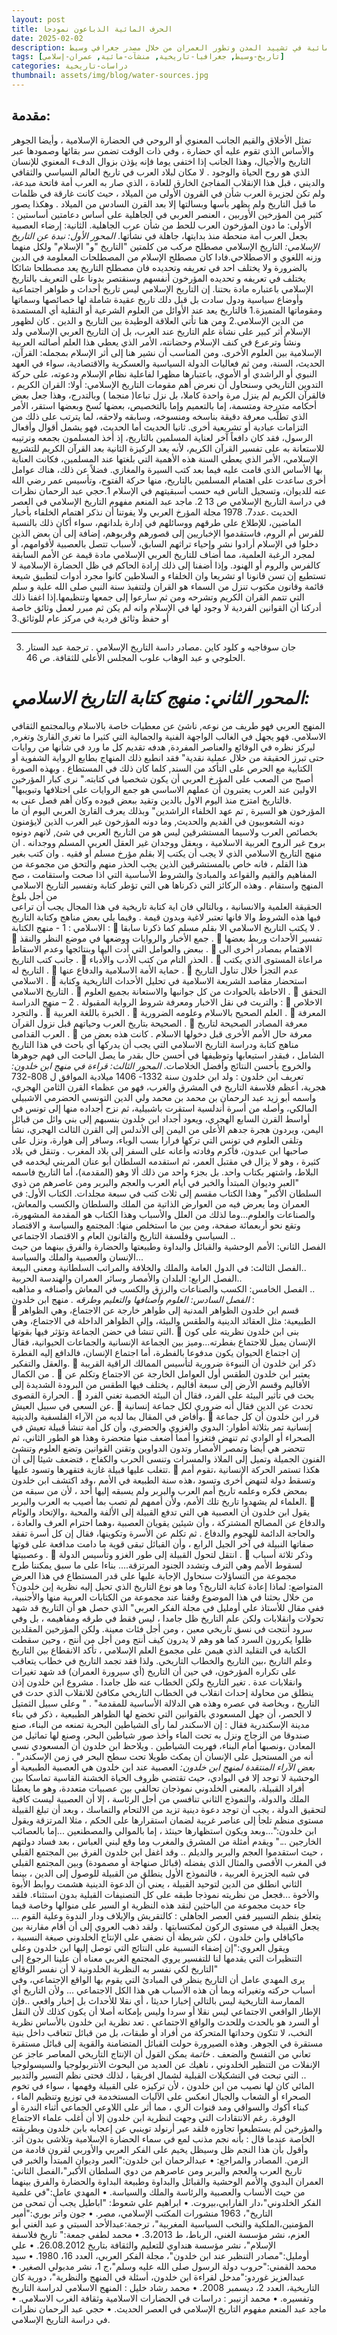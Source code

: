 ```yaml
---
layout: post
title: الحرف المائية الذباعون نمودجا
date: 2025-02-02
description: دراسة تحليلية نقدية لأهمية الموارد المائية في تشييد المدن وتطور العمران من خلال مصدر جغرافي وسيط
tags: [تاريخ-وسيط, جغرافيا-تاريخية, منشآت-مائية, عمران-إسلامي]
categories: دراسات-تاريخية
thumbnail: assets/img/blog/water-sources.jpg
---
```

## مقدمة:
تمثل الأخلاق والقيم الجانب المعنوي أو الروحي في الحضارة الإسلامية ، وأيضا الجوهر والأساس الذي تقوم عليه أي حضارة ، وفي ذات الوقت تضمن سر بقائها وصمودها عبر التاريخ والأجيال، وهذا الجانب إذا اختفى يوما فإنه يؤذن بزوال الدفء المعنوي للإنسان  الذي هو روح الحياة والوجود . 
     لا مكان لبلاد العرب  في تاريخ العالم السياسي والثقافي والديني ، قبل هذا الإنقلاب المفاجئ الخارق للعادة ، الذي صار به العرب أمة فاتحة مبدعة، ولم تكن لجزيرة العرب شأن في القرون الأولى من الميلاد ، حيث كانت غارقة في ظلمات ما قبل التاريخ ولم يظهر بأسها وبسالتها إلا بعد القرن السادس من الميلاد .
       وهكذا يصور كثير من المؤرخين الأوربين ، العنصر العربي في الجاهلية على أساس دعامتين أساستين :
 الأولى: ما دون المؤرخون العرب للحط من شأن عرب الجاهلية.
الثانية: إرضاء العصبية بجعل العرب أمة منحطة منذ بدايتها، جاهلة في نشأتها.
*المحور الأول: نبدة عن التاريخ الإسلامي:*
      التاريخ الإسلامي مصطلح مركب من كلمتين "التاريخ "و" الإسلام" ولكل منهما وزنه اللغوي و الاصطلاحي.فادا كان مصطلح الإسلام من المصطلحات المعلومة في الدين بالضرورة ولا يختلف احد في تعريفه وتحديده فان مصطلح التاريخ يعد مصطلحا شائكا يختلف في تعريفه و تحديده المؤرخون أنفسهم وسنقتصر بدونا على التعريف بالتاريخ الإسلامي باعتباره مادة بحتنا.
     إن التاريخ الإسلامي ليس تاريخ أحداث و ظواهر اجتماعية وأوضاع سياسية ودول سادت بل قبل دلك تاريخ عقيدة شاملة لها خصائصها وسماتها ومقوماتها المتميزة.1
فالتاريخ يعد عند الأوائل من العلوم الشرعية أو النقلية أي المستمدة من الدين الإسلامي.2 ومن هنا تأتي العلاقة  الوطيدة بين التاريخ و الدين .
كان لظهور الإسلام أثر كبير على نشأة علم التاريخ عند العرب، بل إن التاريخ العربي الإسلامي ولد ونشأ وترعرع في كنف الإسلام وحضانته، الأمر الذي يعطي هذا العلم أصالته العربية الإسلامية بين العلوم الأخرى. 
ومن المناسب أن نشير هنا إلى أثر الإسلام بمجمله: القرآن، الحديث، السنة، ومن ثم فعاليات الدولة السياسية والعسكرية والاقتصادية، سواء في العهد النبوي أو الراشدي أو الأموي، باعتبارها مظهرا لفاعلية نظام الإسلام ودعوته، على حركة التدوين التاريخي
وسنحاول أن نعرض أهم مقومات التاريخ الإسلامي:
أولا: القران الكريم
، فالقرآن الكريم لم ينزل مرة واحدة كاملا، بل نزل تباعا( منجما ) وبالتدرج، وهذا جعل بعض أحكامه متدرجة ومتسمة، إما بالتعميم وإما بالتخصيص، بعضها نُسخ وبعضها استقر، الأمر الذي تطلَّب معرفة دقيقة بناسخه ومنسوخه، وسابقه ولاحقه، لما يترتب على ذلك من التزامات عبادية أو تشريعية أخرى.
ثانيا الحديث
أما الحديث، فهو يشمل أقوال وأفعال الرسول، فقد كان دافعاً آخر لعناية المسلمين بالتاريخ، إذ أخذ المسلمون بجمعه وترتيبه للاستعانة به على تفسير القرآن الكريم، لأنه يعد الركيزة الثانية بعد القرآن الكريم للتشريع الإسلامي، الأمر الذي يعطي السنة هذه الأهمية التي بلغتها عند المسلمين، فكانت العناية بها الأساس الذي قامت عليه فيما بعد كتب السيرة والمغازي.
فضلاً عن ذلك، هناك عوامل أخرى ساعدت على اهتمام المسلمين بالتاريخ، منها حركة الفتوح، وتأسيس عمر رضي الله عنه للديوان، وتسجيل الناس فيه حسب أسبقيتهم في الإسلام
1.حجي عبد الرحمان نظرات في دراسة التاريخ الإسلامي ص 13
2. ماجد عبد المنعم مفهوم التاريخ الإسلامي في العصر الحديث .عدد7. 1978 مجلة المؤرخ العربي
ولا يفوتنا أن نذكر اهتمام الخلفاء بأخبار الماضين، للإطلاع على طرقهم ووسائلهم في إدارة بلدانهم، سواء أكان ذلك بالنسبة للفرس أم الروم، فاستقدموا الإخباريين إلى قصورهم وقربوهم، إضافة إلى أن بعض الذين دخلوا في الإسلام أرادوا نشر وإحياء تراثهم السابق، لأسباب تتصل بالعصبية لأقوامهم، أو لمجرد الرغبة العلمية، مما أضاف للتاريخ العربي الإسلامي مادة قيمة عن الأمم السابقة كالفرس والروم أو الهنود.
وإذا أضفنا إلى ذلك إرادة الحاكم في ظل الحضارة الإسلامية لا تستطيع إن تسن قانونا او تشريعا وان الخلفاء و السلاطين كانوا مجرد أدوات لتطبيق شيعة قائمة وقانون مكتوب تنزل من السماء هو القران ولتنفيذ سنة النبي صلى الله علية و سلم التي تتمم القران الكريم وتشرحه ومن ثم سارعوا إلى جمعها وتنظيمها.إذا اغفنا ذلك أدركنا أن القوانين الفردية لا وجود لها في الإسلام وانه لم يكن ثم مبرر لعمل وثائق خاصة أو حفظ وثائق فردية في مركز عام للوثائق.3
_________________________________
3. جان سوفاجيه و كلود كاين .مصادر داسة التاريخ الإسلامي . ترجمة عبد الستار الحلوجي و عبد الوهاب علوب المجلس الأعلى للثقافة. ص 46.
# *المحور الثاني: منهج كتابة التاريخ الاسلامي:*
المنهج العربي فهو طريف من نوعه, ناشئ عن معطيات خاصة بالاسلام وبالمجتمع الثقافي
الاسلامي. فهو يجهل في الغالب الواجهة الفنية والجمالية التي كثيرا ما تغري القارئ
وتغره, ليركز نظره في الوقائع والعناصر المفردة, هدفه تقديم كل ما ورد في شأنها من
روايات حتى تبرز الحقيقة من خلال عملية نقدية" 
فقد انطبع ذلك المنهاج بطابع الرواية الشفوية أو الكتابية مع الحرص على التأكد من السند,
كلما كان ذلك في المستطاع . وبهذه الصورة أصبح من الصعب على المؤرخ العربي أن
يكون شخصيا في كتابته." 
نرى كبار المؤرخين الاولين عند العرب يعتبرون أن عملهم الاساسي هو جمع الروايات
على اختلافها وتبويبها" .فالتاريخ امتزج منذ اليوم الاول بالدين وتقيد ببعض قيوده وكان
أهم فصل عنى به المؤرخون هو السيرة , تم عهد الخلفاء الراشدين" 
وبذلك يعرف القارئ العربي اليوم أن ما دونه الشعوبيون في القديم والحديث, وما دونه
المؤرخون غير العرب الذين لايؤمنون بخصائص العرب ولاسيما المستشرقين ليس هو
من التاريخ العربي في شئ, لانهم دونوه بروح غير الروح العربية الاسلامية ، وبعقل ووجدان غير العقل العربي المسلم ووجدانه  .
ان منهج التاريخ الاسلامي الذي لا يجب أن يكتب إلا بقلم مؤرخ مسلم  أو فقيه  . وان كتب
  بغير هذا القلم ، فانه خاص بالمستشرقين الذين يجب الحذر منهم والتحق من مجموعة من
 المفاهيم والقيم والقواعد والمبادئ والشروط الأساسية التي اذا صحت واستقامت ، صح 
المنهج واستقام  . 
وهذه الركائز التي ذكرناها هي التي تؤطر كتابة وتفسير التاريخ الاسلامي من أجل بلوغ  
الحقيقة العلمية والانسانية ، وبالتالي فان اية كتابة تاريخية في هذا المجال يجب أن تراعى 
فيها هذه الشروط والا فانها تعتبر لاغية وبدون قيمة .
  وفيما يلي بعض مناهج وكتابة التاريخ الاسلامي : 
1 - منهج الكتابة :
	لا يكتب التاريخ الاسلامي الا بقلم مسلم كما ذكرنا سابقا .
	جمع الأخبار والروايات ووضعها في موضع النظر والنقذ .
	تفسير الأحداث وربط بعضها ببعض والعوامل التي أدت اليها وبنتائجها وعدم الاسقاط .
	 الاهتمام بمصادر أخرى الى جانب كتب التاريخ .
	الحذر التام من كتب الأدب والأدباء .
	مراعاة المستوى الذي يكتب التاريخ له .
	حماية الأمة الاسلامية والدفاع عنها .
	 عدم التجزأ خلال تناول التاريخ الاسلامي .
	استحضار مقاصد الشريعة الاسلامية في تحليل الأحداث التاريخية وكتابة التاريخ الاسلامي .
	الاحاطة بالحوادث من كل جوانبها  والاستعانة بجميع العلوم .
	التحقق والتريث في نقل الاخبار ومعرفة شروط الرواية المقبولة . 
2 – منهج الدراسة :
	 الاخلاص والتجرد .
	الخبرة باللغة العربية .
	العلم الصحيح بالاسلام وعلومه الضرورية .
	المعرفة الصحيحة بتاريخ العرب وحياتهم قبل نزول القرآن .
	معرفة المصادر الصحيحة لتاريخ العرب القدامى .
	معرفة حال الأمم الأخرى قبل دخولها الاسلام . 
       كانت هذه بعض من مناهج كتابة ودراسة التاريخ الاسلامي التي يجب أن يدركها أي باحث في هذا التاريخ الشامل ، فبقدر استيعابها وتوظيفها في أحسن حال بقدر ما يصل الباحث الى فهم جوهرها والخروج بأحسن النتائج وأفضل الخلاصات. 
*المحور الثالث: قراءة في منهج ابن خلدون:*
تعريف ابن خلدون :
      ولد ابن خلدون سنة 1332- 1406  ميلادية الموافق ل 808-732 هجرية، أعظم فلاسفة التاريخ في المشرق والغرب، فهو من عظماء القرن الثامن الهجري، واسمه أبو زيد عبد الرحمان بن محمد بن محمد ولي الدين التونسي الحضرمي الاشبيلي المالكي، وأصله من أسرة أندلسية استقرت باشبيلية، ثم نزح أجداده منها إلى تونس في أواسط القرن السابع الهجري، ويعود أجداد ابن خلدون بنسبهم إلى بني وائل من قبائل اليمن، ويردون هجرة جدهم الأعلى من اليمن إلى الأندلس إلى القرن الثالث الهجري، نشأ وتلقى العلوم في تونس التي تركها فرارا بسب الوباء، وسافر إلى هوارة، ونزل على صاحبها ابن عبدون، فأكرم وفادته وأعانه على السفر إلى بلاد المغرب .
     وتنقل في بلاد كثيرة ، وهو لا يزال في مقتبل العمر، ثم استقدمه السلطان أبو عنان المريني ليخدمه في البلاط، واشتهر بكتاب واحد. بل بجزء واحد من ذلك ألا وهو (المقدمة)، أما التاريخ فاسمه "العبر وديوان المبتدأ والخبر في أيام العرب والعجم والبربر ومن عاصرهم من ذوي السلطان الأكبر" وهذا الكتاب مقسم إلى ثلاث كتب في سبعة مجلدات.
 الكتاب الأول: في العمران وما يعرض فيه من العوارض الذاتية من الملك والسلطان والكسب والمعاش، والصناعات والعلوم...وما لذلك من العلل والأسباب وهذا الكتاب هو المقدمة المشهورة، وتقع نحو أربعمائة صفحة، ومن بين ما استخلص منها: المجتمع والسياسة و الاقتصاد السياسي وفلسفة التاريخ والقانون العام و الاقتصاد الاجتماعي ..                                                  
الفصل الثاني: الأمم الوحشية والقبائل والبداوة وطبيعتها والحضارة والفرق بينهما من حيث الإنسان والعصبية والملك والسياسة...  
الفصل الثالث: في الدول العامة والملك والخلافة والمراتب السلطانية ومعنى البيعة..                                                   
الفصل الرابع: البلدان والأمصار وسائر العمران والهندسة الحربية..                                                                      
الفصل الخامس: الكسب والصناعات والرزق والكسب في المعاش وأصنافه و مذاهبه ..                                        
*الفصل السادس: العلوم وأصنافها والتعليم وطرقه .*
 منهج ابن خلدون :  
	قسم ابن خلدون الظواهر المدنية إلى ظواهر خارجة عن الاجتماع، وهي الظواهر الطبيعية: مثل العقائد الدينية والطقس والبيئة، وإلى الظواهر الداخلة في الاجتماع، وهي التي تنشأ في حضن الجماعة وتؤثر فيها بقوتها.
	بنى ابن خلدون نظريته على كون الإنسان يميل للاجتماع بفطرته...وميز بين الجماعة الإنسانية والجماعات الحيوانية، فقال إن اجتماع الحيوان يكون مدفوعا بالفطرة، أما اجتماع الإنسان، فالدافع إليه الفطرة والعقل والتفكير.
	ذكر ابن خلدون أن النبوءة ضرورية لتأسيس الممالك الراقية القريبة من الكمال .
	يعتبر ابن خلدون الطقس أول العوامل الخارجة عن الاجتماع وتكلم عن الأقاليم وقسم الأرض إلى سبعة أقاليم ، يختلف فيها الطقس من البرودة الشديدة إلى الحرارة القصوى .
	بحث في تأثير البيئة على الفرد، فقال أن البيئة الخصبة تغني الفرد عن السعي في سبيل العيش.
	تحدث عن الدين فقال أنه ضروري لكل جماعة إنسانية وأفاض في المقال بما لديه من الآراء الفلسفية والدينية.
	قرر ابن خلدون أن كل جماعة إنسانية تمر بثلاثة أطوار: البدوي والغزوي والحضري، وأن كل أمة تنشأ قبيلة تعيش في الصحراء أو الوادي ثم تنهض فتغزوا أمما أضعف منها متحضرة وهذا هو الطور الثاني، ثم تتحضر هي أيضا وتمصر الأمصار وتدون الدواوين وتقنن القوانين وتضع العلوم وتنشئ الفنون الجميلة وتميل إلى الملاذ والمسرات وتنسى الحرب والكفاح ، فتضعف شيئا إلى أن تتغلب عليها قبيلة غازية فتقهرها وتسود عليها.
	هكذا تستمر الحركة الإنسانية ،تقوم أمم وتسقط دولة لتنهض أخرى وتسود ،هذه سنة الطبيعة في الأمم ،وقد اكتشف ابن خلدون بمحض فكره وعلمه تاريخ أمم العرب والبربر ولم يسبقه إليها أحد ، لأن من سبقه من العلماء لم يشهدوا تاريخ تلك الأمم، ولأن أممهم لم تصب بما أصيب به العرب والبربر.
	يقول ابن خلدون أن العصبية هي التي تدفع القبيلة إلى الألفة والمحبة ،والإتحاد والوئام والدفاع عن المصالح المشتركة ، وأن شيئين يقويان العصبية ،وهما احترام العرف والعادة ، والحاجة الدائمة للهجوم والدفاع . ثم تكلم عن الأسرة وتكوينها، فقال إن كل أسرة تفقد صفاتها النبيلة في آخر الجيل الرابع ، وأن القبائل تبقى قوية ما دامت مدافعة على قوتها وعصبيتها .
	انتقل لتحول القبيلة إلى طور الغزو وتأسيس الدولة .
	وذكر ثلاثة أسباب لسقوط الأمم وهي الترف وتشدد الجنود المرتزقة....
بناءا على ما سبق يمكننا طرح مجموعة من التساؤلات سنحاول الإجابة عليها على قدر المستطاع في هذا العرض المتواضع:  لماذا إعادة كتابة التاريخ؟ وما هو نوع التاريخ الذي تحيل إليه نظرية إبن خلدون؟ 
   من خلال بحثنا في هذا الموضوع وقفنا عند مجموعة من الكتابات العربية منها والأجنبية، ففي مقال للأستاذ علي أومليل في مجلة الفكر العربي" الذي حصل هو أن التاريخ قد شهد تحولات وانقلابات ولكن علم التاريخ ظل جامدا ، ليس فقط في طرقه ومفاهيمه ، بل وفي سرود أنتجت في نسق تاريخي معين ، ومن أجل فئات معينة. ولكن المؤرخين المقلدين ظلوا يكررون السرد كما هو وهم لا يدرون كيف أنتج ومن أجل من أنتج ، وحين سقطت الكتابة في التقليد الذي هيمن على مجموع العلم الإسلامي ، تأكد الانقطاع بين التاريخ وعلم التاريخ ،بين التاريخ والخطاب التاريخي. ولذا فقد تجمد التاريخ في خطاب يتعاقب على تكراره المؤرخون، في حين أن التاريخ (أي سيرورة العمران) قد شهد تغيرات وانقلابات عدة . تغير التاريخ ولكن الخطاب عنه ظل جامدا . مشروع ابن خلدون إذن ينطلق من محاولة إحداث انقلاب في الخطاب التاريخي مكافئ للانقلاب الذي حدث في التاريخ ، وبخاصة في عصره وهذه هي الدلالة الأساسية للمقدمة"  .
 " وعلى سبيل الثمتيل لا الحصر، أن جهل المسعودي بالقوانين التي تخضع لها الظواهر الطبيعية ، ذكر في بناء مدينة الإسكندرية فقال : إن الاسكندر لما رأى الشياطين البحرية تمنعه من البناء، صنع صندوقا من الزجاج ونزل به تحت الماء وأخذ صور شياطين البحر، وصنع لها تماثيل من المعادن ،ونصبها أمام البناء، فهربت الشياطين . ويلاحظ ابن خلدون أن المسعودي نسي أنه من المستحيل على الإنسان أن يمكث طويلا تحت سطح البحر في زمن الإسكندر" . 
*بعض الآراء المنتقدة لمنهج ابن خلدون:*
    العصبية عند ابن خلدون هي العصبية الطبيعية أو الوحشية لا توجد إلا في البوادي، حيث تقتضي ظروف الحياة الخشنة القاسية تماسكا بين أفراد القبيلة، بالمعنى الخلدوني نموذجان تحالفي بين عصبيات متعددة، وهو ما يعطنا الملك والدولة، والنموذج الثاني تنافسي من أجل الرئاسة ، إلا أن العصبية ليست كافية لتحقيق الدولة ، يجب أن توجد دعوة دينية تزيد من الالتحام والتماسك ، وبعد أن تبلغ القبيلة مستوى منظم تلجأ إلى عناصر غريبة لضمان استقرارها على الحكم ، مثلا المرتزقة ويقول ابن خلدون:"...وبعد ويكون استظهارها حينئذ ، إما بالموالي والمصطنعين ...إما بالعصائب الخارجين ..."  ويقدم أمثلة من المشرق والمغرب وما وقع لبني العباس ، بعد فساد دولتهم ، حيث استقدموا العجم والبربر والديلم ..
     وقد اغفل ابن خلدون الفرق بين المجتمع القبلي في المغرب الأقصى والمثال الذي يفضله  (قبائل صنهاجة أو مصمودة) وبين المجتمع القبلي في شبه الجزيرة العربية ، فالنموذج الأول ينطلق من القبيلة للوصول إلى الدين ، بينما الثاني انطلق من الدين لتوحيد القبيلة ، يعني أن الدعوة الدينية هشمت روابط الأبوة والأخوة ...فجعل من نظريته نموذجا طبقه على كل التصنيفات القبلية بدون استثناء.
      فلقد جاء حديث مجموعة من الباحثين لنقد هذه النظرية او السير على منوالها وخاصة فيما يتعلق بنظم التسيير ففي العصر الجاهلي : كالتقريش والإيلاف ودار الندوة وعلية القوم ... يجعل القبيلة في مستوى الركون لمكتسابتها .
      ولقد ذهب العروي إلى أن أقام مقارنة بين ماكيافلي وابن خلدون ، لكن شريطة أن نضفي على الإنتاج الخلدوني صبغة النسبية ، ويقول العروي:"إن إضفاء النسبية على النتائج التي توصل إليها ابن خلدون وعلى التنظيرات التي يقدمها لنا للتفسير يروي المجتمع الغربي معناه أن علينا الرجوع إلى التاريخ لكي نفسر به النظرية الخلدونية لا أن نفسر الوقائع"  
     يرى المهدي عامل أن التاريخ ينظر في المبادئ التي يقوم بها الواقع الإجتماعي، وفي أسباب حركته وتغيراته وبما أن هذه الأسباب هي هذا الكل الاجتماعي ... ولأن التاريخ أي الممارسة التاريخية ليس بالتالي إخبارا حديثا ، أي نقلا للأحداث بل إخبار واقعي ..فإن الإطار الواقعي الاجتماعي ليس نقلا أو سردا وليس بإمكانه أصلا أن يكون كذلك لأن النقل أو السرد هو بالحدث وللحدث والواقع الاجتماعي .
    تعد نظرية ابن خلدون بالأساس نظرية النخب، لا تتكون وحداتها المتحركة من أفراد أو طبقات، بل من قبائل تتعاقب داخل بنية مستقرة  في الجوهر. وهذه الصيرورة حولت القبائل المتضامنة والقوية إلى قبائل مستقرة  تعاني من التفسخ والضعف  .
*خاتمة*
              يمكن القول أن الإنتاج التاريخي المعاصر عاجز عن الإنفلات من التنظير الخلدوني ، ناهيك عن العديد من البحوث الأنتربولوجيا والسيسولوجيا .. التي تبحث في التشكيلات القبلية لشمال افريقيا ، لذلك فحتى نظم التسير والتدبير المائي  كان لها نصيب من ابن خلدون ، لأن تركيزه على القبيلة وفهمها ، سواء في تخوم الصحراء أو الشعاب والجبال انعكس على الآليات المستخدمة  في توزيع وتنظيم الماء ، كبناء أكوك والسواقي ومد قنوات الري ، مما أثر على اللاوعي الجماعي  أثناء الندرة أو الوفرة.
      رغم الانتقادات التي وجهت لنظرية ابن خلدون إلا أن أغلب علماء الاجتماع والمؤرخين لم يستطيعوا تجاوزه فلقد عبر أرنولد توينبي عن إعجابه بابن خلدون وبطريقته الخاصة عندما قال : بأنه  نجم مذنب لمع  في سماء الحضارة الإسلامية  وتلاشى  بدون أثر. وأقول بأن هذا النجم ظل وسيظل يخيم على الفكر العربي والأوربي لقرون قادمة من الزمن.
المصادر والمراجع:
•	عبدالرحمان ابن خلدون:"العبر وديوان المبتدأ والخبر في تاريخ العرب والعجم والبربر ومن عاصرهم من دوي السلطان الأكبر"،الفصل الثاني: العمران البدوي والأمم الوحشية والقبائل والبداوة وطبيعة البداوة والحضارة والفرق بينهما من حيث الأنساب والعصبية والرئاسة والملك والسياسة.
•	المهدي عامل:"في علمية الفكر الخلدوني"،دار الفارابي،بيروت.
•	ابراهيم علي شعوط: "اباطيل يجب أن تمحى من التاريخ"، 1963 منشورات المكتب الإسلامي، مصر.
•	جون واتر بوري:"أمير المؤمنين،الملكية والنخب السياسية المغربية"، ترجمة:عبدالأحد السبتي و عبد الغني أبو العزم، نشر مؤسسة الغني، الرباط، ط 3،2013.
•	محمد لطفي جمعة:" تاريخ فلاسفة الإسلام"، نشر مؤسسة هنداوي للتعليم والثقافة بتاريخ 26.08.2012.
•	علي أومليل:"مصادر التنظير عند ابن خلدون"، مجلة الفكر العربي، العدد 16، 1980. 
•	سيد محمد القمني:"حروب دولة الرسول صلى الله عليه وسلم"،ج 1، نشر مدبولي الصغير.
•	عبدالعزيز غوردو:"مدخل لقراءة ابن خلدون، أسئلة في المنهج والنظرية"، دورية كان التاريخية، العدد 2، ديسمبر 2008. 
•	محمد رشاد خليل : المنهج الاسلامي لدراسة التاريخ وتفسيره.
•	محمد ازنيبر : دراسات في الحضارات الاسلامية وثقافة الغرب الاسلامي.
•	ماجد عبد المنعم مفهوم التاريخ الإسلامي في العصر الحديث.
•	حجي عبد الرحمان نظرات في دراسة التاريخ الإسلامي.
